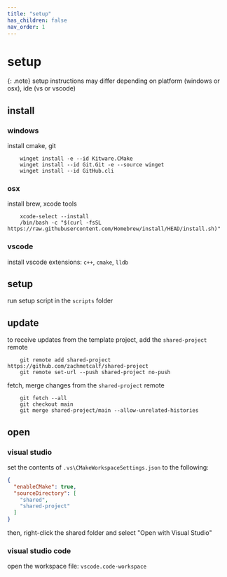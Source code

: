 ```yaml
---
title: "setup"
has_children: false
nav_order: 1
---
```


# setup

{: .note}
setup instructions may differ depending on platform (windows or osx), ide (vs or vscode)

## install

### windows

install cmake, git
```
    winget install -e --id Kitware.CMake
    winget install --id Git.Git -e --source winget
    winget install --id GitHub.cli
```

### osx

install brew, xcode tools
```
    xcode-select --install
    /bin/bash -c "$(curl -fsSL https://raw.githubusercontent.com/Homebrew/install/HEAD/install.sh)"
```

### vscode

install vscode extensions: `c++`, `cmake`, `lldb`

## setup

run setup script in the `scripts` folder

## update

to receive updates from the template project, add the `shared-project` remote

```
    git remote add shared-project https://github.com/zachmetcalf/shared-project
    git remote set-url --push shared-project no-push
```

fetch, merge changes from the `shared-project` remote

```
    git fetch --all
    git checkout main
    git merge shared-project/main --allow-unrelated-histories
```

## open

### visual studio

set the contents of `.vs\CMakeWorkspaceSettings.json` to the following:

```json
{
  "enableCMake": true,
  "sourceDirectory": [
    "shared",
    "shared-project"
  ]
}
```

then, right-click the shared folder and select "Open with Visual Studio"

### visual studio code

open the workspace file: `vscode.code-workspace`

